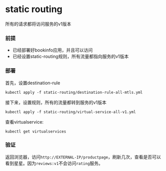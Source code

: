 # static routing

所有的请求都将访问服务的v1版本

### 前提

- 已经部署好bookinfo应用，并且可以访问
- 已经设置static-routing规则，所有流量都指向服务的v1版本

### 部署

首先，设置destination-rule

```
kubectl apply -f static-routing/destination-rule-all-mtls.yml
```

接下来，设置规则，所有的流量都转到服务的v1版本

```
kubectl apply -f static-routing/virtual-service-all-v1.yml
```

查看virtualservice:

```
kubectl get virtualservices
```

### 验证
返回浏览器，访问`http://EXTERNAL-IP/productpage`，刷新几次，查看是否可以看到星星。因为`reviews:v1`不会访问`rating`服务。

